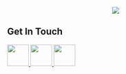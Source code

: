 <p align="center">
  <img src="https://capsule-render.vercel.app/api?type=waving&height=111&color=gradient&customColorList=0,2,2,5,30&text=Hello%20World!&descAlign=57&animation=blink&fontAlignY=50"/>
</p>

## Get In Touch
<a href="https://www.instagram.com/thepiyushmalhotra/">
  <img height="50" src="https://www.vectorlogo.zone/logos/instagram/instagram-icon.svg"/>
</a>
<a href="https://www.instagram.com/thepiyushmalhotra/">
  <img height="50" src="https://www.vectorlogo.zone/logos/linkedin/linkedin-tile.svg"/>
</a>
<a href="https://www.instagram.com/thepiyushmalhotra/">
  <img height="50" src="https://user-images.githubusercontent.com/46517096/166974368-9798f39f-1f46-499c-b14e-81f0a3f83a06.png"/>
</a>
